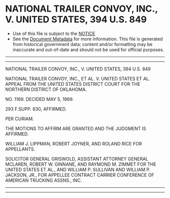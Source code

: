 ---
---

# NATIONAL TRAILER CONVOY, INC., V. UNITED STATES, 394 U.S. 849

* Use of this file is subject to the [NOTICE](https://github.com/publicdocs/notice/blob/master/NOTICE)
* See the [Document Metadata](../../../) for more information.
  This file is generated from historical government data; content and/or formatting may be inaccurate and out-of-date and should not be used for official purposes.

----------
----------

NATIONAL TRAILER CONVOY, INC., V. UNITED STATES, 394 U.S. 849

NATIONAL TRAILER CONVOY, INC., ET AL. V. UNITED STATES ET AL. APPEAL FROM THE UNITED STATES DISTRICT COURT FOR THE NORTHERN DISTRICT OF OKLAHOMA.

NO. 1169.  DECIDED MAY 5, 1969.

293 F.SUPP.  630, AFFIRMED.

PER CURIAM.

THE MOTIONS TO AFFIRM ARE GRANTED AND THE JUDGMENT IS AFFIRMED.

WILLIAM J. LIPPMAN, ROBERT JOYNER, AND ROLAND RICE FOR APPELLANTS.

SOLICITOR GENERAL GRISWOLD, ASSISTANT ATTORNEY GENERAL MCLAREN, ROBERT W. GINNANE, AND RAYMOND M. ZIMMET FOR THE UNITED STATES ET AL., AND WILLIAM P. SULLIVAN AND WILLIAM P. JACKSON, JR., FOR APPELLEE CONTRACT CARRIER CONFERENCE OF AMERICAN TRUCKING ASSNS., INC.


----------
----------

